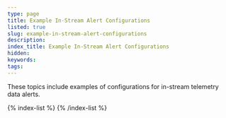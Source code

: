```yaml
---
type: page
title: Example In-Stream Alert Configurations
listed: true
slug: example-in-stream-alert-configurations
description: 
index_title: Example In-Stream Alert Configurations
hidden: 
keywords: 
tags: 
---
```


These topics include examples of configurations for in-stream telemetry data alerts. 

{% index-list %}
{% /index-list %}